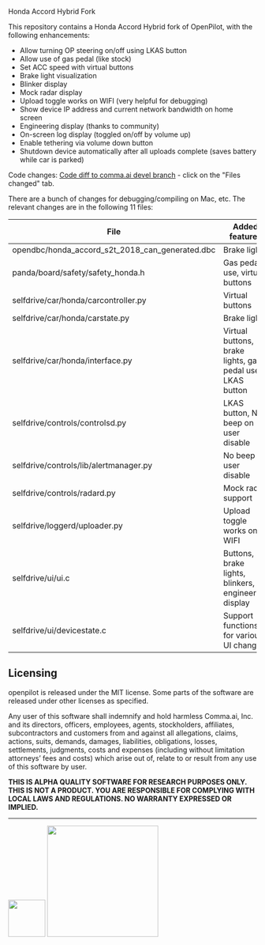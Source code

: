 Honda Accord Hybrid Fork

This repository contains a Honda Accord Hybrid fork of OpenPilot, with the following enhancements:
- Allow turning OP steering on/off using LKAS button
- Allow use of gas pedal (like stock)
- Set ACC speed with virtual buttons
- Brake light visualization
- Blinker display
- Mock radar display
- Upload toggle works on WIFI (very helpful for debugging)
- Show device IP address and current network bandwidth on home screen
- Engineering display (thanks to community)
- On-screen log display (toggled on/off by volume up)
- Enable tethering via volume down button
- Shutdown device automatically after all uploads complete (saves battery while car is parked)


Code changes: [Code diff to comma.ai devel branch](https://github.com/commaai/openpilot/compare/devel...perpetuoviator:devel) - click on the "Files changed" tab.


There are a bunch of changes for debugging/compiling on Mac, etc. The relevant changes are in the following 11 files:

| File                                             | Added features                                                |
|--------------------------------------------------|---------------------------------------------------------------|
| opendbc/honda_accord_s2t_2018_can_generated.dbc  | Brake lights                                                  |
| panda/board/safety/safety_honda.h                | Gas pedal use, virtual buttons                                |
| selfdrive/car/honda/carcontroller.py             | Virtual buttons                                               |
| selfdrive/car/honda/carstate.py                  | Brake lights                                                  |
| selfdrive/car/honda/interface.py                 | Virtual buttons, brake lights, gas pedal use, LKAS button     |
| selfdrive/controls/controlsd.py                  | LKAS button, No beep on user disable                          |
| selfdrive/controls/lib/alertmanager.py           | No beep on user disable                                       |
| selfdrive/controls/radard.py                     | Mock radar support                                            |
| selfdrive/loggerd/uploader.py                    | Upload toggle works on WIFI                                   |
| selfdrive/ui/ui.c                                | Buttons, brake lights, blinkers, engineering display          |
| selfdrive/ui/devicestate.c                       | Support functions for various UI changes                      |

Licensing
------

openpilot is released under the MIT license. Some parts of the software are released under other licenses as specified.

Any user of this software shall indemnify and hold harmless Comma.ai, Inc. and its directors, officers, employees, agents, stockholders, affiliates, subcontractors and customers from and against all allegations, claims, actions, suits, demands, damages, liabilities, obligations, losses, settlements, judgments, costs and expenses (including without limitation attorneys’ fees and costs) which arise out of, relate to or result from any use of this software by user.

**THIS IS ALPHA QUALITY SOFTWARE FOR RESEARCH PURPOSES ONLY. THIS IS NOT A PRODUCT.
YOU ARE RESPONSIBLE FOR COMPLYING WITH LOCAL LAWS AND REGULATIONS.
NO WARRANTY EXPRESSED OR IMPLIED.**

---

<img src="https://d1qb2nb5cznatu.cloudfront.net/startups/i/1061157-bc7e9bf3b246ece7322e6ffe653f6af8-medium_jpg.jpg?buster=1458363130" width="75"></img> <img src="https://cdn-images-1.medium.com/max/1600/1*C87EjxGeMPrkTuVRVWVg4w.png" width="225"></img>
